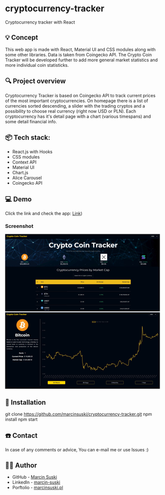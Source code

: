 # cryptocurrency-tracker
 Cryptocurrency tracker with React 
 
## 💡 Concept
This web app is made with React, Material UI and CSS modules along with some other libraries. Data is taken from Coingecko API.
The Crypto Coin Tracker will be developed further to add more general market statistics and more individual coin statisticks.

 
## 🔍 Project overview 
Cryptocurrency Tracker is based on Coingecko API to track current prices of the most important cryptocurrencies. On homepage there is a list of currencies sorted descending, a slider with the trading cryptos and a possibility to choose real currency (right now USD or PLN). Each cryptocurrency has it's detail page with a chart (various timespans) and some detail financial info.


## 📦 Tech stack:
- React.js with Hooks
- CSS modules
- Context API
- Material UI
- Chart.js
- Alice Carousel
- Coingecko API


## 💻 Demo
Click the link and check the app: [Link](https://ms-crypto-coin-tracker.netlify.app/))

### Screenshot

![](./src/images/screenshot.JPG)
![](./src/images/screenshot2.JPG)


## 💾 Installation
git clone https://github.com/marcinsuski/cryptocurrency-tracker.git
npm install
npm start

## ☎️ Contact
In case of any comments or advice, You can e-mail me or use Issues :)

## 🧙‍♂️ Author
- GitHub - [Marcin Suski](https://github.com/marcinsuski)
- LinkedIn - [marcin-suski](https://www.linkedin.com/in/marcin-suski/)
- Porftolio - [marcinsuski.pl](https://marcinsuski.pl)
